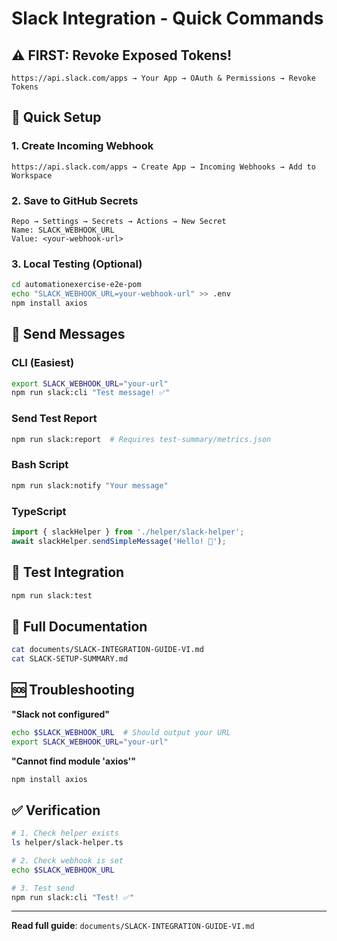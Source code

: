 # Slack Integration - Quick Commands

## ⚠️ FIRST: Revoke Exposed Tokens!
```
https://api.slack.com/apps → Your App → OAuth & Permissions → Revoke Tokens
```

## 🚀 Quick Setup

### 1. Create Incoming Webhook
```
https://api.slack.com/apps → Create App → Incoming Webhooks → Add to Workspace
```

### 2. Save to GitHub Secrets
```
Repo → Settings → Secrets → Actions → New Secret
Name: SLACK_WEBHOOK_URL
Value: <your-webhook-url>
```

### 3. Local Testing (Optional)
```bash
cd automationexercise-e2e-pom
echo "SLACK_WEBHOOK_URL=your-webhook-url" >> .env
npm install axios
```

## 💬 Send Messages

### CLI (Easiest)
```bash
export SLACK_WEBHOOK_URL="your-url"
npm run slack:cli "Test message! ✅"
```

### Send Test Report
```bash
npm run slack:report  # Requires test-summary/metrics.json
```

### Bash Script
```bash
npm run slack:notify "Your message"
```

### TypeScript
```typescript
import { slackHelper } from './helper/slack-helper';
await slackHelper.sendSimpleMessage('Hello! 👋');
```

## 🧪 Test Integration
```bash
npm run slack:test
```

## 📖 Full Documentation
```bash
cat documents/SLACK-INTEGRATION-GUIDE-VI.md
cat SLACK-SETUP-SUMMARY.md
```

## 🆘 Troubleshooting

**"Slack not configured"**
```bash
echo $SLACK_WEBHOOK_URL  # Should output your URL
export SLACK_WEBHOOK_URL="your-url"
```

**"Cannot find module 'axios'"**
```bash
npm install axios
```

## ✅ Verification
```bash
# 1. Check helper exists
ls helper/slack-helper.ts

# 2. Check webhook is set
echo $SLACK_WEBHOOK_URL

# 3. Test send
npm run slack:cli "Test! ✅"
```

---
**Read full guide**: `documents/SLACK-INTEGRATION-GUIDE-VI.md`
